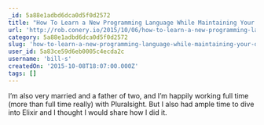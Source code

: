 ```yaml
---
_id: 5a88e1adbd6dca0d5f0d2572
title: "How To Learn a New Programming Language While Maintaining Your Day Job and Still Being There For Your Family"
url: 'http://rob.conery.io/2015/10/06/how-to-learn-a-new-programming-language-while-maintaining-your-day-job-and-still-being-there-for-your-family/'
category: 5a88e1adbd6dca0d5f0d2572
slug: 'how-to-learn-a-new-programming-language-while-maintaining-your-day-job-and-still-being-there-for-yo'
user_id: 5a83ce59d6eb0005c4ecda2c
username: 'bill-s'
createdOn: '2015-10-08T18:07:00.000Z'
tags: []
---
```


I’m also very married and a father of two, and I’m happily working full time (more than full time really) with Pluralsight. But I also had ample time to dive into Elixir and I thought I would share how I did it.
